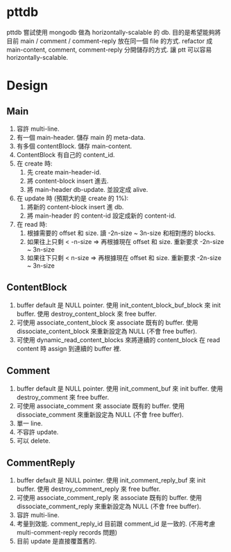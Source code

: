 pttdb
===========

pttdb 嘗試使用 mongodb 做為 horizontally-scalable 的 db.
目的是希望能夠將目前 main / comment / comment-reply 放在同一個 file 的方式.
refactor 成 main-content, comment, comment-reply 分開儲存的方式.
讓 ptt 可以容易 horizontally-scalable.


Design
========

Main
-----
1. 容許 multi-line.
2. 有一個 main-header. 儲存 main 的 meta-data.
3. 有多個 contentBlock. 儲存 main-content.
4. ContentBlock 有自己的 content_id.
5. 在 create 時:
    1. 先 create main-header-id.
    2. 將 content-block insert 進去.
    3. 將 main-header db-update. 並設定成 alive.
6. 在 update 時 (預期大約是 create 的 1%):
    1. 將新的 content-block insert 進 db.
    2. 將 main-header 的 content-id 設定成新的 content-id.
7. 在 read 時:
    1. 根據需要的 offset 和 size. 讀 -2n-size ~ 3n-size 和相對應的 blocks.
    2. 如果往上只剩 < -n-size => 再根據現在 offset 和 size. 重新要求 -2n-size ~ 3n-size
    3. 如果往下只剩 < n-size => 再根據現在 offset 和 size. 重新要求 -2n-size ~ 3n-size

ContentBlock
-----
1. buffer default 是 NULL pointer. 使用 init_content_block_buf_block 來 init buffer. 使用 destroy_content_block 來 free buffer.
2. 可使用 associate_content_block 來 associate 既有的 buffer. 使用 dissociate_content_block 來重新設定為 NULL (不會 free buffer).
3. 可使用 dynamic_read_content_blocks 來將連續的 content_block 在 read content 時 assign 到連續的 buffer 裡.

Comment
-----
1. buffer default 是 NULL pointer. 使用 init_comment_buf 來 init buffer. 使用 destroy_comment 來 free buffer.
2. 可使用 associate_comment 來 associate 既有的 buffer. 使用 dissociate_comment 來重新設定為 NULL (不會 free buffer).
3. 單一 line.
4. 不容許 update.
5. 可以 delete.

CommentReply
-----
1. buffer default 是 NULL pointer. 使用 init_comment_reply_buf 來 init buffer. 使用 destroy_comment_reply 來 free buffer.
2. 可使用 associate_comment_reply 來 associate 既有的 buffer. 使用 dissociate_comment_reply 來重新設定為 NULL (不會 free buffer).
3. 容許 multi-line.
4. 考量到效能. comment_reply_id 目前跟 comment_id 是一致的. (不用考慮 multi-comment-reply records 問題)
5. 目前 update 是直接覆蓋舊的.